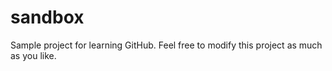 sandbox
=======

Sample project for learning GitHub.  Feel free to modify this project as much as you like.

